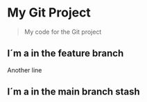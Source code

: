 # My Git Project

>My code for the Git project

## I´m a in the feature branch

Another line
## I´m a in the main branch stash
>
